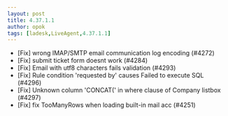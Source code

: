 ```yaml
---
layout: post
title: 4.37.1.1
author: opok
tags: [ladesk,LiveAgent,4.37.1.1]
---
```


- [Fix] wrong IMAP/SMTP email communication log encoding (#4272)
- [Fix] submit ticket form doesnt work (#4284)
- [Fix] Email with utf8 characters fails validation (#4293)
- [Fix] Rule condition 'requested by' causes Failed to execute SQL (#4296)
- [Fix] Unknown column 'CONCAT(' in where clause of Company listbox (#4297)	
- [Fix] fix TooManyRows when loading built-in mail acc (#4251)
